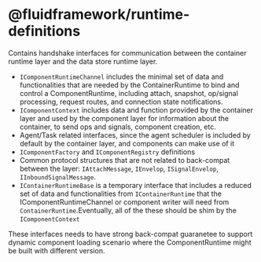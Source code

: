 # @fluidframework/runtime-definitions

Contains handshake interfaces for communication between the container runtime layer and the data store runtime layer.

- `IComponentRuntimeChannel` includes the minimal set of data and functionalities that are needed by the ContainerRuntime to bind and control a ComponentRuntime, including attach, snapshot, op/signal processing, request routes, and connection state notifications.
- `IComponentContext` includes data and function provided by the container layer and used by the component layer for information about the container, to send ops and signals, component creation, etc.
- Agent/Task related interfaces, since the agent scheduler is included by default by the container layer, and components can make use of it
- `IComponentFactory` and `IComponentRegistry` definitions
- Common protocol structures that are not related to back-compat between the layer: `IAttachMessage`, `IEnvelop`, `ISignalEnvelop`, `IInboundSignalMessage`.
- `IContainerRuntimeBase` is a temporary interface that includes a reduced set of data and functionalities from `IContainerRuntime` that the IComponentRuntimeChannel or component writer will need from `ContainerRuntime`.Eventually, all of the these should be shim by the `IComponentContext`

These interfaces needs to have strong back-compat guaranetee to support dynamic component loading scenario where the ComponentRuntime might be built with different version.
